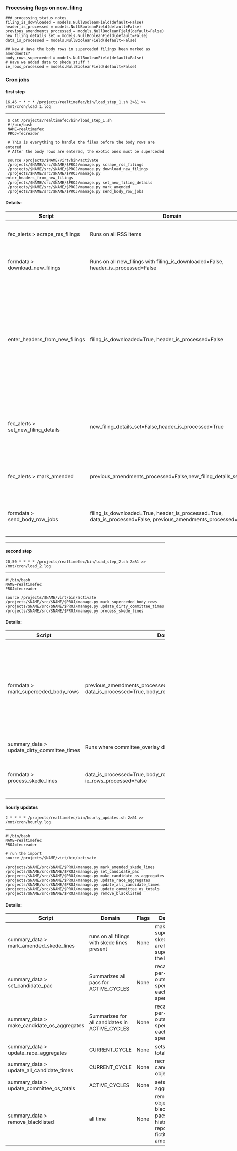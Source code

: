 <style>
table:nth-of-type(1) {
    display:table;
    width:100%;
}
table:nth-of-type(1) th:nth-of-type(4) {
    width:50%;
}
</style>

### Processing flags on new_filing  

    ### processing status notes
    filing_is_downloaded = models.NullBooleanField(default=False)
    header_is_processed = models.NullBooleanField(default=False)
    previous_amendments_processed = models.NullBooleanField(default=False)
    new_filing_details_set = models.NullBooleanField(default=False)
    data_is_processed = models.NullBooleanField(default=False)
    
    ## New # Have the body rows in superceded filings been marked as amendments? 
    body_rows_superceded = models.NullBooleanField(default=False)
    # Have we added data to skede stuff ? 
    ie_rows_processed = models.NullBooleanField(default=False)


### Cron jobs

#### first step 

	16,46 * * * * /projects/realtimefec/bin/load_step_1.sh 2>&1 >> /mnt/cron/load_1.log
  
  ---
	 $ cat /projects/realtimefec/bin/load_step_1.sh
	 #!/bin/bash
	 NAME=realtimefec
	 PROJ=fecreader
	
	 # This is everything to handle the files before the body rows are entered
	 # After the body rows are entered, the exotic ones must be superceded
	
	 source /projects/$NAME/virt/bin/activate
	 /projects/$NAME/src/$NAME/$PROJ/manage.py scrape_rss_filings
	 /projects/$NAME/src/$NAME/$PROJ/manage.py download_new_filings
	 /projects/$NAME/src/$NAME/$PROJ/manage.py enter_headers_from_new_filings
	 /projects/$NAME/src/$NAME/$PROJ/manage.py set_new_filing_details
	 /projects/$NAME/src/$NAME/$PROJ/manage.py mark_amended
	 /projects/$NAME/src/$NAME/$PROJ/manage.py send_body_row_jobs
	 
	 

#### Details:

| Script  | Domain | Flags | Description |
| ------------ | ------------- | ------------ | ---------------- |
| fec_alerts > scrape_rss_filings | Runs on all RSS items | None | Creates new_filing objects from RSS feed |
| formdata > download_new_filings | Runs on all new_filings with filing_is_downloaded=False, header_is_processed=False | Sets filing_is_downloaded to True  | Download files from FTP. Mark them as having been downloaded. |
| enter_headers_from_new_filings  | filing_is_downloaded=True, header_is_processed=False | Sets header_is_processed = True | Enter file headers; don't mark them as either amended or not. Only enters summary data available--for some schedules the total expenditures must be calculated after the body row jobs are entered. |
| fec_alerts > set_new_filing_details  | new_filing_details_set=False,header_is_processed=True | sets new_filing_details_set | Set data fields in the new filing from the parsed Filing_Header; don't handle unsummarized forms, like F24's |
| fec_alerts > mark_amended | previous_amendments_processed=False,new_filing_details_set=True | sets previous_amendments_processed | Mark the originals as being amended (for new_filing objects) |
| formdata > send_body_row_jobs | filing_is_downloaded=True, header_is_processed=True, data_is_processed=False, previous_amendments_processed=True | celery worker sets data_is_processed=True | Queue filing body row entry for execution by celery processes |


---

#### second step 

	20,50 * * * * /projects/realtimefec/bin/load_step_2.sh 2>&1 >> /mnt/cron/load_2.log
  
---
  
	#!/bin/bash
	NAME=realtimefec
	PROJ=fecreader
	
	source /projects/$NAME/virt/bin/activate
	/projects/$NAME/src/$NAME/$PROJ/manage.py mark_superceded_body_rows
	/projects/$NAME/src/$NAME/$PROJ/manage.py update_dirty_committee_times
	/projects/$NAME/src/$NAME/$PROJ/manage.py process_skede_lines


#### Details:



| Script  | Domain | Flags | Description |
| ------------ | ------------- | ------------ | ---------------- |
|  formdata > mark_superceded_body_rows | previous_amendments_processed=True,header_is_processed=True, data_is_processed=True, body_rows_superceded=False | sets body_rows_superceded | Mark the body rows as being superceded as appropriate; also set the new_filing data for stuff that can only be calculated after body rows have run. |
| summary_data > update_dirty_committee_times | Runs where committee_overlay dirty flag is set | unsets dirty flag on committee | Recalculate committee summaries |
| formdata > process_skede_lines | data_is_processed=True, body_rows_superceded=True, ie_rows_processed=False | sets ie_rows_processed  | Set the name and details of the candidate targetted |


#### hourly updates 


	2 * * * * /projects/realtimefec/bin/hourly_updates.sh 2>&1 >> /mnt/cron/hourly.log
---
	#!/bin/bash
	NAME=realtimefec
	PROJ=fecreader
	
	# run the import
	source /projects/$NAME/virt/bin/activate
	
	/projects/$NAME/src/$NAME/$PROJ/manage.py mark_amended_skede_lines
	/projects/$NAME/src/$NAME/$PROJ/manage.py set_candidate_pac
	/projects/$NAME/src/$NAME/$PROJ/manage.py make_candidate_os_aggregates
	/projects/$NAME/src/$NAME/$PROJ/manage.py update_race_aggregates
	/projects/$NAME/src/$NAME/$PROJ/manage.py update_all_candidate_times
	/projects/$NAME/src/$NAME/$PROJ/manage.py update_committee_os_totals
	/projects/$NAME/src/$NAME/$PROJ/manage.py remove_blacklisted
	

#### Details:



| Script  | Domain | Flags | Description |
| ------------ | ------------- | ------------ | ---------------- |
| summary_data > mark_amended_skede_lines | runs on all filings with skede lines present | None | makes sure all superceded sked e filings are listed as superceded in the body rows |
| summary_data > set_candidate_pac | Summarizes all pacs for ACTIVE_CYCLES | None | recalculates per-candidate outside spending by each outside spender |
| summary_data > make_candidate_os_aggregates | Summarizes for all candidates in ACTIVE_CYCLES | None | recalculates per-candidate outside spending by each outside spender |
| summary_data > update_race_aggregates | CURRENT_CYCLE | None | sets race totals |
| summary_data > update_all_candidate_times | CURRENT_CYCLE | None | recreates candidate_time objects |
| summary_data > update_committee_os_totals | ACTIVE_CYCLES | None | sets pac-wise aggregates | 
| summary_data > remove_blacklisted | all time | None | removes some objects from blacklisted pacs that historically report fictitious amounts 

